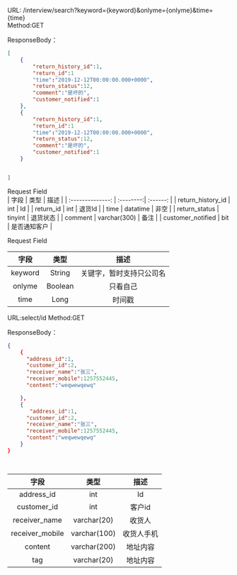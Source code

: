 

URL: /interview/search?keyword={keyword}&onlyme={onlyme}&time={time}  
Method:GET

ResponseBody：
```json
[
    {
        "return_history_id":1,
        "return_id":1
        "time":"2019-12-12T00:00:00.000+0000",
        "return_status":12,
        "comment":"是坏的",
        "customer_notified":1
    },
    {
        "return_history_id":1,
        "return_id":1
        "time":"2019-12-12T00:00:00.000+0000",
        "return_status":12,
        "comment":"是坏的",
        "customer_notified":1
    }


]
```


Request Field  
| 字段     |     类型 |   描述   | 
| :--------------: | :--------:| :------: |
| return_history_id  | int   | Id  |
| return_id | int   | 退货Id  |
| time  | datatime  | 非空   |
| return_status  | tinyint   | 退货状态  |
| comment  | varchar(300)    | 备注  |
| customer_notified  | bit   | 是否通知客户  |

Request Field  

| 字段     |     类型 |   描述   | 
| :--------------: | :--------:| :------: |
| keyword   | String   | 关键字，暂时支持只公司名    |
| onlyme   | Boolean   | 只看自己    |
| time   | Long   | 时间戳    |



URL:select/id
Method:GET

ResponseBody：
```json
{
    {
      "address_id":1,
      "customer_id":2,
      "receiver_name":"张三", 
      "receiver_mobile":1257552445,
      "content":"weqwewqewq"

    },
    {
       "address_id":1,
      "customer_id":2,
      "receiver_name":"张三", 
      "receiver_mobile":1257552445,
      "content":"weqwewqewq"
    }
}




```


| 字段     |     类型 |   描述   | 
| :--------------: | :--------:| :------: |
| address_id  | int   | Id  |
| customer_id | int   | 客户id  |
| receiver_name  | varchar(20)   | 收货人  |
| receiver_mobile  | varchar(100)   | 收货人手机  |
| content  | varchar(200)   | 地址内容  |
| tag  | varchar(20)    | 地址内容  |





